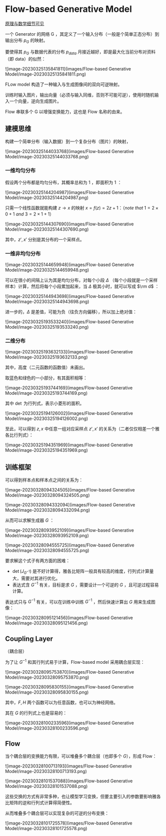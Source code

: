 # Flow-based Generative Model

[原理与数学细节可见](https://www.seeprettyface.com/pdf/Note_Flow.pdf)

一个 Generator 的网络 G ，其定义了一个输入分布（一般是个简单正态分布）到输出分布 $p_G$ 的映射。

要使得其 $p_G$ 与数据代表的分布 $p_{data}$ 月接近越好，即是最大化当前分布对资料（即 data）的似然：

![image-20230325135841811](images/Flow-based Generative Model/image-20230325135841811.png)

FLow model 构造了一种输入与生成图像间的双向可逆映射。

训练时输入图片，输出向量（必须与输入同维，否则不可能可逆），使用时随机输入一个向量，逆向生成图片。

Flow 串联多个 G 以增强变换能力，这也是 Flow 名称的由来。

## 建模思维

构建一个简单分布（输入数据）到一个复杂分布（图片）的映射，

![image-20230325144033768](images/Flow-based Generative Model/image-20230325144033768.png)

### 一维均匀分布

假设两个分布都是均匀分布，其概率总和为 $1$ ，即面积为 $1$ ：

![image-20230325144204987](images/Flow-based Generative Model/image-20230325144204987.png)

只需一个线性函数就能构建 $z \to x$  的映射 $x = f(z) = 2z + 1$：（$note\ that\ 1 = 2 \times 0 +1\  and \ 3 = 2 \times 1 + 1$）

![image-20230325144307690](images/Flow-based Generative Model/image-20230325144307690.png)

其中，$z',x'$ 分别是其分布的一个采样点。

### 一维非均匀分布

![image-20230325144659948](images/Flow-based Generative Model/image-20230325144659948.png)

可以在很小的间隔上认为其是均匀分布，对每个小段 $\Delta$ （每个小段就是一个采样样本）计算，然后将每个小段累加起来，当 $\Delta$ 极其小时，就可以写成 $\rm d$ ：  

![image-20230325144943698](images/Flow-based Generative Model/image-20230325144943698.png)

进一步的，$\Delta$ 是差值，可能为负（往负方向偏移），所以加上绝对值：

![image-20230325193533240](images/Flow-based Generative Model/image-20230325193533240.png)

### 二维分布

![image-20230325193632133](images/Flow-based Generative Model/image-20230325193632133.png)

其中，高度（二元函数的函数值）未画出。

取蓝色和绿色的一小部分，有其面积相等：

![image-20230325193744169](images/Flow-based Generative Model/image-20230325193744169.png)

其中 $\det$ 为行列式，表示小菱形的面积。

![image-20230325194126002](images/Flow-based Generative Model/image-20230325194126002.png)

至此，可以得到 $z,x$ 中任意一组对应采样点 $z',x'$ 的关系为（二者仅仅相差一个雅各比行列式）：

![image-20230325194351969](images/Flow-based Generative Model/image-20230325194351969.png)

## 训练框架

可以得到样本点和样本点之间的关系为：

![image-20230328094324505](images/Flow-based Generative Model/image-20230328094324505.png)

![image-20230328094332094](images/Flow-based Generative Model/image-20230328094332094.png)

从而可以求解生成器 $G$ ：

![image-20230328093952109](images/Flow-based Generative Model/image-20230328093952109.png)

![image-20230328094555725](images/Flow-based Generative Model/image-20230328094555725.png)

要求解这个式子有两方面的困难：

- $\det(J_{G^{-1}})$ 是不好计算得，雅各比矩阵一般具有较高的维度，行列式计算量大，需要对其进行优化。
- 表达式含 $G^{-1}$ 有关，目标是求 $G$ ，需要设计一个可逆的 $G$ ，且可逆过程容易计算。

表达式只与 $G^{-1}$ 有关，可以在训练中训练 $G^{-1}$ ，然后快速计算出 $G$ 用来生成图像：

![image-20230328095121456](images/Flow-based Generative Model/image-20230328095121456.png)



## Coupling Layer

（耦合层）

为了让 $G^{-1}$ 和其行列式易于计算，Flow-based model 采用耦合层实现：

![image-20230328095753870](images/Flow-based Generative Model/image-20230328095753870.png)

![image-20230328095830155](images/Flow-based Generative Model/image-20230328095830155.png)

其中，$F,H$ 两个函数可以为任意函数，也可以为神经网络。

其在 $G$ 的行列式上也是容易的：

![image-20230328100233596](images/Flow-based Generative Model/image-20230328100233596.png)

## Flow

当个耦合层的变换能力有限，可以堆叠多个耦合层（也即多个 $G$），形成 Flow：

![image-20230328100713193](images/Flow-based Generative Model/image-20230328100713193.png)

![image-20230328101537088](images/Flow-based Generative Model/image-20230328101537088.png)

这些交换的方式有非常多种，也让模型学习变换，但要主要引入的参数要影响雅各比矩阵的逆和行列式计算得简便性。

从而堆叠多个耦合层可以实现复杂的可逆的分布变换：

![image-20230328101725578](images/Flow-based Generative Model/image-20230328101725578.png)